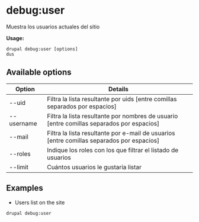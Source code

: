 # debug:user
Muestra los usuarios actuales del sitio

**Usage:**
```
drupal debug:user [options]
dus
```

## Available options
Option | Details
-------|-------------
--uid | Filtra la lista resultante por uids [entre comillas separados por espacios]
--username | Filtra la lista resultante por nombres de usuario [entre comillas separados por espacios]
--mail | Filtra la lista resultante por e-mail de usuarios [entre comillas separados por espacios]
--roles | Indique los roles con los que filtrar el listado de usuarios
--limit | Cuántos usuarios le gustaría listar

## Examples
* Users list on the site
```
drupal debug:user
```
